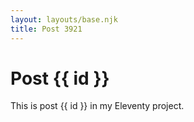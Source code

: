 ```yaml
---
layout: layouts/base.njk
title: Post 3921
---
```


# Post {{ id }}

This is post {{ id }} in my Eleventy project.
